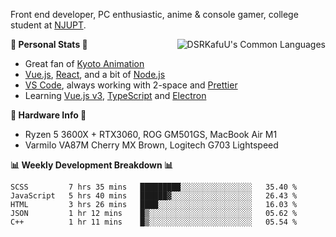 Front end developer, PC enthusiastic, anime & console gamer, college student at [NJUPT](https://www.njupt.edu.cn).

<img align="right" alt="DSRKafuU's Common Languages" src="https://github-readme-stats.vercel.app/api/top-langs/?username=dsrkafuu&hide_title=true&layout=compact&langs_count=8" />

**🍥 Personal Stats 🍥**

- Great fan of [Kyoto Animation](https://www.kyotoanimation.co.jp)
- [Vue.js](https://vuejs.org), [React](https://reactjs.org), and a bit of [Node.js](https://nodejs.org)
- [VS Code](https://code.visualstudio.com), always working with 2-space and [Prettier](https://prettier.io)
- Learning [Vue.js v3](https://v3.vuejs.org), [TypeScript](https://www.typescriptlang.org) and [Electron](https://www.electronjs.org)

**🔧 Hardware Info 🔧**

- Ryzen 5 3600X + RTX3060, ROG GM501GS, MacBook Air M1
- Varmilo VA87M Cherry MX Brown, Logitech G703 Lightspeed

**:bar_chart: Weekly Development Breakdown :bar_chart:**

<!--START_SECTION:waka-->
```text
SCSS         7 hrs 35 mins   █████████░░░░░░░░░░░░░░░░   35.40 % 
JavaScript   5 hrs 40 mins   ██████▓░░░░░░░░░░░░░░░░░░   26.43 % 
HTML         3 hrs 26 mins   ████░░░░░░░░░░░░░░░░░░░░░   16.03 % 
JSON         1 hr 12 mins    █▒░░░░░░░░░░░░░░░░░░░░░░░   05.62 % 
C++          1 hr 11 mins    █▒░░░░░░░░░░░░░░░░░░░░░░░   05.54 % 
```
<!--END_SECTION:waka-->
